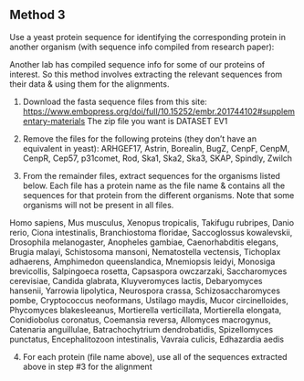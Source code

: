 ## Method 3

Use a yeast protein sequence for identifying the corresponding protein in another organism (with sequence info compiled from research paper):

Another lab has compiled sequence info for some of our proteins of interest. So this method involves extracting the relevant sequences from their data & using them for the alignments.

1. Download the fasta sequence files from this site:
   https://www.embopress.org/doi/full/10.15252/embr.201744102#supplementary-materials
   The zip file you want is DATASET EV1

2. Remove the files for the following proteins (they don’t have an equivalent in yeast): ARHGEF17, Astrin, Borealin, BugZ, CenpF, CenpM, CenpR, Cep57, p31comet, Rod, Ska1, Ska2, Ska3, SKAP, Spindly, Zwilch

3. From the remainder files, extract sequences for the organisms listed below. Each file has a protein name as the file name & contains all the sequences for that protein from the different organisms. Note that some organisms will not be present in all files.

Homo sapiens, Mus musculus, Xenopus tropicalis, Takifugu rubripes, Danio rerio, Ciona intestinalis, Branchiostoma floridae, Saccoglossus kowalevskii, Drosophila melanogaster, Anopheles gambiae, Caenorhabditis elegans, Brugia malayi, Schistosoma mansoni, Nematostella vectensis, Tichoplax adhaerens, Amphimedon queenslandica, Mnemiopsis leidyi, Monosiga brevicollis, Salpingoeca rosetta, Capsaspora owczarzaki, Saccharomyces cerevisiae, Candida glabrata, Kluyveromyces lactis, Debaryomyces hansenii, Yarrowia lipolytica, Neurospora crassa, Schizosaccharomyces pombe, Cryptococcus neoformans, Ustilago maydis, Mucor circinelloides, Phycomyces blakesleeanus, Mortierella verticillata, Mortierella elongata, Conidiobolus coronatus, Coemansia reversa, Allomyces macrogynus, Catenaria anguillulae, Batrachochytrium dendrobatidis, Spizellomyces punctatus, Encephalitozoon intestinalis, Vavraia culicis, Edhazardia aedis

4. For each protein (file name above), use all of the sequences extracted above in step #3 for the alignment
